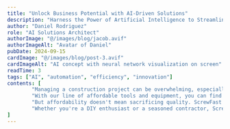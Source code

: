 ```yaml
---
title: "Unlock Business Potential with AI-Driven Solutions"
description: "Harness the Power of Artificial Intelligence to Streamline Operations and Drive Growth"
author: "Daniel Rodriguez"
role: "AI Solutions Architect"
authorImage: "@/images/blog/jacob.avif"
authorImageAlt: "Avatar of Daniel"
pubDate: 2024-09-15
cardImage: "@/images/blog/post-3.avif"
cardImageAlt: "AI concept with neural network visualization on screen"
readTime: 3
tags: ["AI", "automation", "efficiency", "innovation"]
contents: [
        "Managing a construction project can be overwhelming, especially when it comes to procurement. That's why ScrewFast is committed to simplifying the process and keeping your projects within budget.",
        "With our line of affordable tools and equipment, you can find everything you need without breaking the bank. Our user-centric design ensures that our products are easy to use, saving you time and frustration on the job site.",
        "But affordability doesn't mean sacrificing quality. ScrewFast products are built to last, providing reliable performance and durability when you need it most. And with our comprehensive documentation and tutorials, you can integrate our products seamlessly into your workflow, maximizing efficiency and productivity.",
        "Whether you're a DIY enthusiast or a seasoned contractor, ScrewFast has the solutions you need to succeed. Experience the difference for yourself and see why ScrewFast is the trusted choice for hardware and construction needs."
]
---
```

